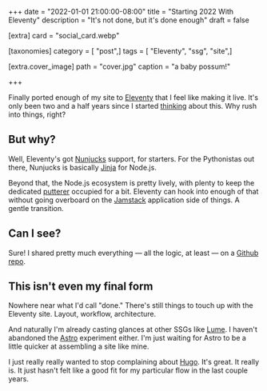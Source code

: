 +++
date = "2022-01-01 21:00:00-08:00"
title = "Starting 2022 With Eleventy"
description = "It's not done, but it's done enough"
draft = false

[extra]
card = "social_card.webp"

[taxonomies]
category = [ "post",]
tags = [ "Eleventy", "ssg", "site",]

[extra.cover_image]
path = "cover.jpg"
caption = "a baby possum!"

+++

[thinking]: /post/2019/04/eleventy/
[Eleventy]: https://11ty.dev

Finally ported enough of my site to [Eleventy][] that I feel like making it
live. It's only been two and a half years since I started [thinking][] about
this. Why rush into things, right?

## But why?

Well, Eleventy's got [Nunjucks][] support, for starters. For the Pythonistas
out there, Nunjucks is basically [Jinja][] for Node.js.

[Nunjucks]: https://mozilla.github.io/nunjucks/
[Jinja]: https://jinja2docs.readthedocs.io/en/stable/

Beyond that, the Node.js ecosystem is pretty lively, with plenty to keep the
dedicated [putterer][] occupied for a bit. Eleventy can hook into enough of
that without going overboard on the [Jamstack][] application side of things. A
gentle transition.

[putterer]: /note/2020/09/ssg-is-for-putterers/
[Jamstack]: https://jamstack.com

## Can I see?

[Github repo]: https://github.com/brianwisti/rgb-eleventy

Sure! I shared pretty much everything — all the logic, at least — on a [Github repo][].

## This isn't even my final form

Nowhere near what I'd call "done." There's still things to touch up with the
Eleventy site. Layout, workflow, architecture.

And naturally I'm already casting glances at other SSGs like [Lume][]. I
haven't abandoned the [Astro][] experiment either. I'm just waiting for Astro
to be a little quicker at assembling a site like mine.

[Lume]: https://lumeland.github.io
[Astro]: https://astro.build

I just really really wanted to stop complaining about [Hugo][]. It's great. It
really is. It just hasn't felt like a good fit for my particular flow in the
last couple years.

[Hugo]: /tag/hugo